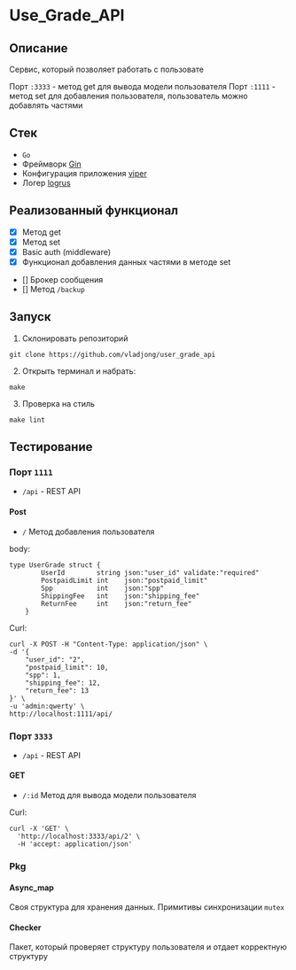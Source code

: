 # Use_Grade_API

## Описание

Сервис, который позволяет работать с пользовате

Порт `:3333` - метод get для вывода модели пользователя
Порт `:1111` - метод set для добавления пользователя, пользователь можно добавлять частями

## Стек

- `Go`
- Фреймворк [Gin](https://github.com/gin-gonic/gin)
- Конфигурация приложения [viper](https://github.com/spf13/viper)
- Логер [logrus](https://github.com/sirupsen/logrus)

## Реализованный функционал

- [x] Метод get
- [x] Метод set
- [x] Basic auth (middleware)
- [x] Функционал добавления данных частями в методе set
- [] Брокер сообщения
- [] Метод `/backup`

## Запуск

1. Склонировать репозиторий

```
git clone https://github.com/vladjong/user_grade_api
```

2. Открыть терминал и набрать:
```
make
```

3. Проверка на стиль

```
make lint
```

## Тестирование

### Порт `1111`

- `/api` - REST API

#### Post

- `/` Метод добавления пользователя

body:
```
type UserGrade struct {
        UserId        string json:"user_id" validate:"required"
        PostpaidLimit int    json:"postpaid_limit"
        Spp           int    json:"spp"
        ShippingFee   int    json:"shipping_fee"
        ReturnFee     int    json:"return_fee"
    }
```

Curl:
```
curl -X POST -H "Content-Type: application/json" \
-d '{
    "user_id": "2",
    "postpaid_limit": 10,
    "spp": 1,
    "shipping_fee": 12,
    "return_fee": 13
}' \
-u 'admin:qwerty' \
http://localhost:1111/api/
```

### Порт `3333`

- `/api` - REST API

#### GET

- `/:id` Метод для вывода модели пользователя

Curl:
```
curl -X 'GET' \
  'http://localhost:3333/api/2' \
  -H 'accept: application/json'
```

### Pkg

#### Async_map

Своя структура для хранения данных. Примитивы синхронизации `mutex`

#### Checker

Пакет, который проверяет структуру пользователя и отдает корректную структуру

